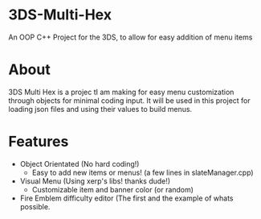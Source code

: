 # 3DS-Multi-Hex
An OOP C++ Project for the 3DS, to allow for easy addition of menu items

# About
3DS Multi Hex is a projec tI am making for easy menu customization through objects for minimal coding input. It will be used in this project for loading json files and using their values to build menus.

# Features
* Object Orientated (No hard coding!)
  * Easy to add new items or menus! (a few lines in slateManager.cpp)
* Visual Menu (Using xerp's libs! thanks dude!)
  * Customizable item and banner color (or random)
* Fire Emblem difficulty editor (The first and the example of whats possible.
